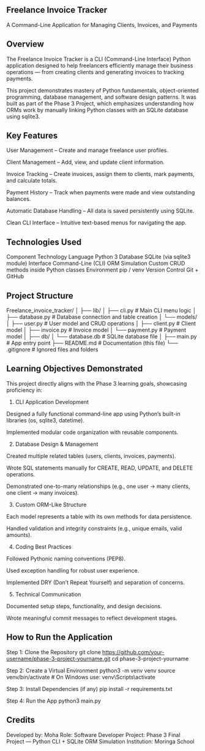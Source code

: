 ## Freelance Invoice Tracker
A Command-Line Application for Managing Clients, Invoices, and Payments
## Overview

The Freelance Invoice Tracker is a CLI (Command-Line Interface) Python application designed to help freelancers efficiently manage their business operations — from creating clients and generating invoices to tracking payments.

This project demonstrates mastery of Python fundamentals, object-oriented programming, database management, and software design patterns.
It was built as part of the Phase 3 Project, which emphasizes understanding how ORMs work by manually linking Python classes with an SQLite database using sqlite3.

## Key Features

 User Management – Create and manage freelance user profiles.

 Client Management – Add, view, and update client information.

 Invoice Tracking – Create invoices, assign them to clients, mark payments, and calculate totals.

 Payment History – Track when payments were made and view outstanding balances.

 Automatic Database Handling – All data is saved persistently using SQLite.

 Clean CLI Interface – Intuitive text-based menus for navigating the app.

## Technologies Used
Component	Technology
Language	Python 3
Database	SQLite (via sqlite3 module)
Interface	Command-Line (CLI)
ORM Simulation	Custom CRUD methods inside Python classes
Environment	pip / venv
Version Control	Git + GitHub

## Project Structure
Freelance_invoice_tracker/
│
├── lib/
│   ├── cli.py                # Main CLI menu logic
│   ├── database.py           # Database connection and table creation
│   └── models/
│       ├── user.py           # User model and CRUD operations
│       ├── client.py         # Client model
│       ├── invoice.py        # Invoice model
│       └── payment.py        # Payment model
│
├── db/
│   └── database.db           # SQLite database file
│
├── main.py                   # App entry point
├── README.md                 # Documentation (this file)
└── .gitignore                # Ignored files and folders

## Learning Objectives Demonstrated

This project directly aligns with the Phase 3 learning goals, showcasing proficiency in:

 1. CLI Application Development

Designed a fully functional command-line app using Python’s built-in libraries (os, sqlite3, datetime).

Implemented modular code organization with reusable components.

 2. Database Design & Management

Created multiple related tables (users, clients, invoices, payments).

Wrote SQL statements manually for CREATE, READ, UPDATE, and DELETE operations.

Demonstrated one-to-many relationships (e.g., one user → many clients, one client → many invoices).

 3. Custom ORM-Like Structure

Each model represents a table with its own methods for data persistence.

Handled validation and integrity constraints (e.g., unique emails, valid amounts).

 4. Coding Best Practices

Followed Pythonic naming conventions (PEP8).

Used exception handling for robust user experience.

Implemented DRY (Don’t Repeat Yourself) and separation of concerns.

 5. Technical Communication

Documented setup steps, functionality, and design decisions.

Wrote meaningful commit messages to reflect development stages.

## How to Run the Application
Step 1: Clone the Repository
git clone https://github.com/your-username/phase-3-project-yourname.git
cd phase-3-project-yourname

Step 2: Create a Virtual Environment
python3 -m venv venv
source venv/bin/activate  # On Windows use: venv\Scripts\activate

Step 3: Install Dependencies (if any)
pip install -r requirements.txt

Step 4: Run the App
python3 main.py

## Credits

Developed by: Moha
Role: Software Developer
Project: Phase 3 Final Project — Python CLI + SQLite ORM Simulation
Institution: Moringa School